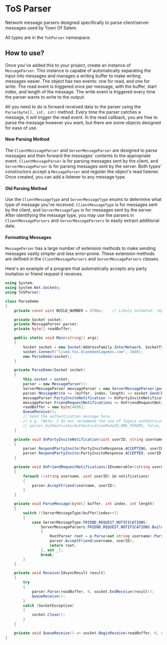 # ToS Parser
Network message parsers designed specifically to parse client/server messages used by Town Of Salem.

All types are in the `ToSParser` namespace.

## How to use?
Once you've added this to your project, create an instance of `MessageParser`.
This instance is capable of automatically separating the input into messages and manages a writing buffer to make writing messages easier.
The object has two events: one for read, and one for write.
The read event is triggered once per message, with the buffer, start index, and length of the message.
The write event is triggered every time the parser wants to write to the output.

All you need to do is forward received data to the parser using the `Parse(byte[], int, int)` method.
Every time the parser catches a message, it will trigger the read event.
In the read callback, you are free to parse the message however you want, but there are some objects designed for ease of use.

#### New Parsing Method
The `ClientMesssageParser` and `ServerMessageParser` are designed to parse messages and then forward the messages' contents to the appropriate event.
`ClientMessageParser` is for parsing messages sent by the client, and `ServerMessageParser` is for parsing messages sent by the server.
Both types' constructors accept a `MessageParser` and register the object's read listener.
Once created, you can add a listener to any message type.

#### Old Parsing Method
Use the `ClientMessageType` and `ServerMessageType` enums to determine what type of message you've received.
`ClientMessageType` is for messages sent by the client, and `ServerMessageType` is for messages sent by the server.
After identifying the message type, you may use the parsers in `ClientMessageParsers` and `ServerMessageParsers` to easily extract additional data.

#### Formatting Messages
`MessageParser` has a large number of extension methods to make sending messages vastly simpler and less error-prone.
These extension methods are defined in the `ClientMessageParsers` and `ServerMessageParsers` classes.

Here's an example of a program that automatically accepts any party invitation or friend request it receives.

```C#
using System;
using System.Net.Sockets;
using ToSParser;

class ParseDemo
{
    private const uint BUILD_NUMBER = 9706u;    // Likely outdated, replace with the fourth component of the official client version number

    private Socket socket;
    private MessageParser parser;
    private byte[] readBuffer;

    public static void Main(string[] args)
    {
        Socket socket = new Socket(AddressFamily.InterNetwork, SocketType.Stream, ProtocolType.Tcp);
        socket.Connect("live4.tos.blankmediagames.com", 3600);
        new ParseDemo(socket);
    }

    private ParseDemo(Socket socket)
    {
        this.socket = socket;
        parser = new MessageParser();
        ServerMessageParser messageParser = new ServerMessageParser(parser);
        parser.MessageWrite += (buffer, index, length) => socket.Send(buffer, index, length, SocketFlags.None);
        messageParser.PartyInviteNotification += OnPartyInviteNotification;
        messageParser.FriendRequestNotifications += OnFriendRequestNotifications;
        readBuffer = new byte[4096];
        QueueReceive();
        // Send the authentication message here.
        // e.g. (Note: I do not recommend the use of legacy authentication due to its use of plaintext password transmission.)
        // parser.Authenticate(AuthenticationModeID.BMG_FORUMS, false, BUILD_NUMBER, "ExampleAccount", "examplepassword");
    }

    private void OnPartyInviteNotification(uint userID, string username)
    {
        parser.RespondPartyInvite(PartyInviteResponse.ACCEPTING, userID);
        parser.RespondPartyInvite(PartyInviteResponse.ACCEPTED, userID);
    }

    private void OnFriendRequestNotifications(IEnumerable<(string username, uint userID)> notifications)
    {
        foreach ((string username, uint userID) in notifications)
        {
            parser.AcceptFriend(username, userID);
        }
    }

    private void ParseMessage(byte[] buffer, int index, int length)
    {
        switch ((ServerMessageType)buffer[index++])
        {
            case ServerMessageType.FRIEND_REQUEST_NOTIFICATIONS:
                ServerMessageParsers.FRIEND_REQUEST_NOTIFICATIONS.Build(buffer, index, length).Parse(p =>
                {
                    RootParser root = p.Parse(out string username).Parse(out uint userID);
                    parser.AcceptFriend(username, userID);
                    return root;
                }, out _);
                break;
        }
    }

    private void Receive(IAsyncResult result)
    {
        try
        {
            parser.Parse(readBuffer, 0, socket.EndReceive(result));
            QueueReceive();
        }
        catch (SocketException)
        {
            socket.Close();
        }
    }

    private void QueueReceive() => socket.BeginReceive(readBuffer, 0, readBuffer.Length, SocketFlags.None, Receive, null);
}
```
